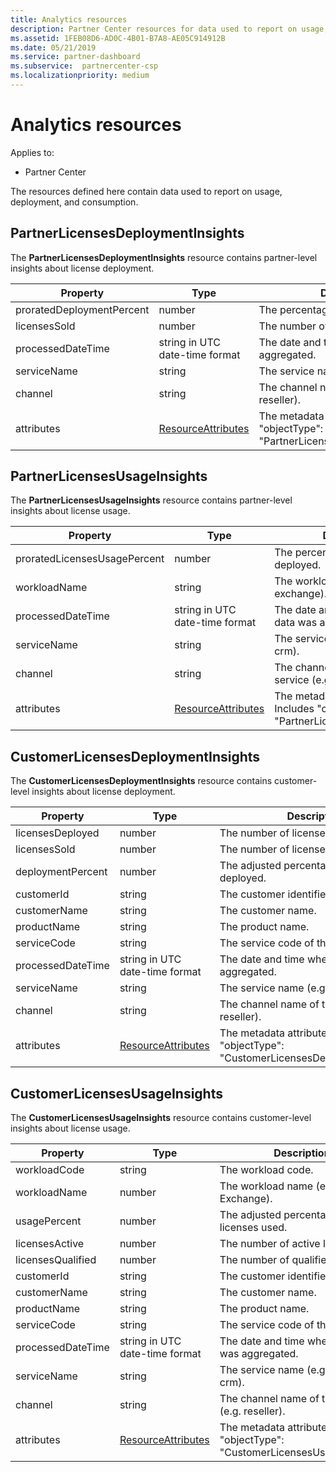 ```yaml
---
title: Analytics resources
description: Partner Center resources for data used to report on usage, deployment, and consumption.
ms.assetid: 1FEB08D6-AD0C-4B01-B7A8-AE05C914912B
ms.date: 05/21/2019
ms.service: partner-dashboard
ms.subservice:  partnercenter-csp
ms.localizationpriority: medium
---
```


# Analytics resources

Applies to:

- Partner Center

The resources defined here contain data used to report on usage, deployment, and consumption.

## PartnerLicensesDeploymentInsights

The **PartnerLicensesDeploymentInsights** resource contains partner-level insights about license deployment.

| Property                  | Type                                                           | Description                                                                         |
|---------------------------|----------------------------------------------------------------|-------------------------------------------------------------------------------------|
| proratedDeploymentPercent | number                                                         | The percentage of licenses deployed.                                                |
| licensesSold              | number                                                         | The number of licenses sold.                                                        |
| processedDateTime         | string in UTC date-time format                                 | The date and time when the data was aggregated.                                     |
| serviceName               | string                                                         | The service name (e.g. o365, crm).                                                  |
| channel                   | string                                                         | The channel name of the service (e.g. reseller).                                    |
| attributes                | [ResourceAttributes](utility-resources.md#resourceattributes) | The metadata attributes. Includes "objectType": "PartnerLicensesDeploymentInsights" |

## PartnerLicensesUsageInsights

The **PartnerLicensesUsageInsights** resource contains partner-level insights about license usage.

| Property                     | Type                                                           | Description                                                                    |
|------------------------------|----------------------------------------------------------------|--------------------------------------------------------------------------------|
| proratedLicensesUsagePercent | number                                                         | The percentage of licenses deployed.                                           |
| workloadName                 | string                                                         | The workload name (e.g. exchange).                                             |
| processedDateTime            | string in UTC date-time format                                 | The date and time when the data was aggregated.                                |
| serviceName                  | string                                                         | The service name (e.g. o365, crm).                                             |
| channel                      | string                                                         | The channel name of the service (e.g. reseller).                               |
| attributes                   | [ResourceAttributes](utility-resources.md#resourceattributes) | The metadata attributes. Includes "objectType": "PartnerLicensesUsageInsights" |

## CustomerLicensesDeploymentInsights

The **CustomerLicensesDeploymentInsights** resource contains customer-level insights about license deployment.

| Property          | Type                                                           | Description                                                                          |
|-------------------|----------------------------------------------------------------|--------------------------------------------------------------------------------------|
| licensesDeployed  | number                                                         | The number of licenses deployed.                                                     |
| licensesSold      | number                                                         | The number of licenses sold.                                                         |
| deploymentPercent | number                                                         | The adjusted percentage of licenses deployed.                                        |
| customerId        | string                                                         | The customer identifier.                                                             |
| customerName      | string                                                         | The customer name.                                                                   |
| productName       | string                                                         | The product name.                                                                    |
| serviceCode       | string                                                         | The service code of the license.                                                     |
| processedDateTime | string in UTC date-time format                                 | The date and time when the data was aggregated.                                      |
| serviceName       | string                                                         | The service name (e.g. o365, crm).                                                   |
| channel           | string                                                         | The channel name of the service (e.g. reseller).                                     |
| attributes        | [ResourceAttributes](utility-resources.md#resourceattributes) | The metadata attributes. Includes "objectType": "CustomerLicensesDeploymentInsights" |

## CustomerLicensesUsageInsights

The **CustomerLicensesUsageInsights** resource contains customer-level insights about license usage.

| Property          | Type                                                           | Description                                                                     |
|-------------------|----------------------------------------------------------------|---------------------------------------------------------------------------------|
| workloadCode      | string                                                         | The workload code.                                                              |
| workloadName      | number                                                         | The workload name (e.g. Exchange).                                              |
| usagePercent      | number                                                         | The adjusted percentage of licenses used.                                       |
| licensesActive    | number                                                         | The number of active licenses.                                                  |
| licensesQualified | number                                                         | The number of qualified licenses.                                               |
| customerId        | string                                                         | The customer identifier.                                                        |
| customerName      | string                                                         | The customer name.                                                              |
| productName       | string                                                         | The product name.                                                               |
| serviceCode       | string                                                         | The service code of the license.                                                |
| processedDateTime | string in UTC date-time format                                 | The date and time when the data was aggregated.                                 |
| serviceName       | string                                                         | The service name (e.g. o365, crm).                                              |
| channel           | string                                                         | The channel name of the service (e.g. reseller).                                |
| attributes        | [ResourceAttributes](utility-resources.md#resourceattributes) | The metadata attributes. Includes "objectType": "CustomerLicensesUsageInsights" |